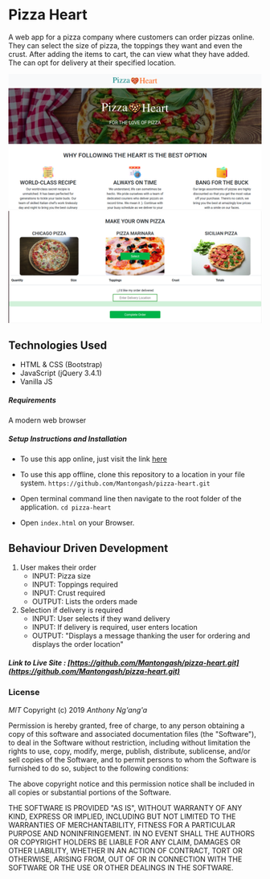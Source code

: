 # Pizza Heart

A web app for a pizza company where customers can order pizzas online. They can select the size of pizza, the toppings they want and even the crust. After adding the items to cart, the can view what they have added. The can opt for delivery at their specified location.

![first screenshot](images/pizza-heart1.png)
![first screenshot](images/pizza-heart2.png)

## Technologies Used

- HTML & CSS (Bootstrap)
- JavaScript (jQuery 3.4.1)
- Vanilla JS

##### Requirements

A modern web browser

##### Setup Instructions and Installation

- To use this app online, just visit the link [here](https://mantongash.github.io/pizza-heart/)

- To use this app offline, clone this repository to a location in your file system. `https://github.com/Mantongash/pizza-heart.git`
- Open terminal command line then navigate to the root folder of the application. `cd pizza-heart`
- Open `index.html` on your Browser.

## Behaviour Driven Development

1. User makes their order
   - INPUT: Pizza size
   - INPUT: Toppings required
   - INPUT: Crust required
   - OUTPUT: Lists the orders made
2. Selection if delivery is required
   - INPUT: User selects if they wand delivery
   - INPUT: If delivery is required, user enters location
   - OUTPUT: "Displays a message thanking the user for ordering and displays the order location"


##### Link to Live Site : [https://github.com/Mantongash/pizza-heart.git](https://github.com/Mantongash/pizza-heart.git)

### License

_MIT_
Copyright (c) 2019 *Anthony Ng'ang'a*

Permission is hereby granted, free of charge, to any person obtaining a copy of this software and associated documentation files (the "Software"), to deal in the Software without restriction, including without limitation the rights to use, copy, modify, merge, publish, distribute, sublicense, and/or sell copies of the Software, and to permit persons to whom the Software is furnished to do so, subject to the following conditions:

The above copyright notice and this permission notice shall be included in all copies or substantial portions of the Software.

THE SOFTWARE IS PROVIDED "AS IS", WITHOUT WARRANTY OF ANY KIND, EXPRESS OR IMPLIED, INCLUDING BUT NOT LIMITED TO THE WARRANTIES OF MERCHANTABILITY, FITNESS FOR A PARTICULAR PURPOSE AND NONINFRINGEMENT. IN NO EVENT SHALL THE AUTHORS OR COPYRIGHT HOLDERS BE LIABLE FOR ANY CLAIM, DAMAGES OR OTHER LIABILITY, WHETHER IN AN ACTION OF CONTRACT, TORT OR OTHERWISE, ARISING FROM, OUT OF OR IN CONNECTION WITH THE SOFTWARE OR THE USE OR OTHER DEALINGS IN THE SOFTWARE.
